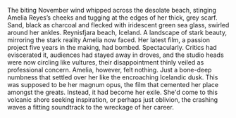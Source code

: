 The biting November wind whipped across the desolate beach, stinging Amelia Reyes’s cheeks and tugging at the edges of her thick, grey scarf.  Sand, black as charcoal and flecked with iridescent green sea glass, swirled around her ankles.  Reynisfjara beach, Iceland.  A landscape of stark beauty, mirroring the stark reality Amelia now faced. Her latest film, a passion project five years in the making, had bombed.  Spectacularly.  Critics had eviscerated it, audiences had stayed away in droves, and the studio heads were now circling like vultures, their disappointment thinly veiled as professional concern.  Amelia, however, felt nothing. Just a bone-deep numbness that settled over her like the encroaching Icelandic dusk. This was supposed to be her magnum opus, the film that cemented her place amongst the greats.  Instead, it had become her exile.  She'd come to this volcanic shore seeking inspiration, or perhaps just oblivion, the crashing waves a fitting soundtrack to the wreckage of her career.
